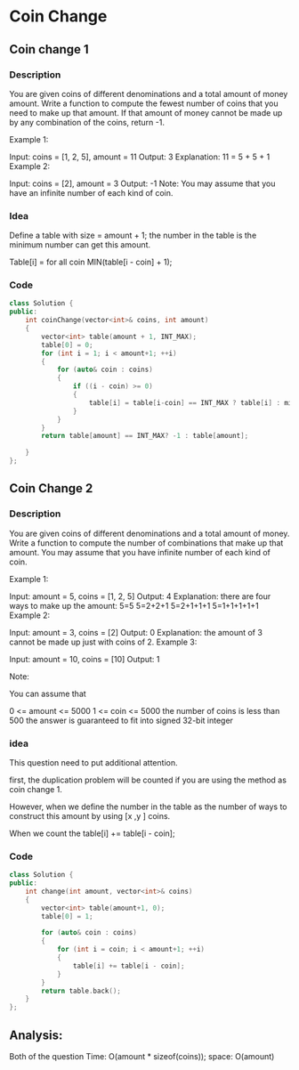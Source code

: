 # Coin Change

## Coin change 1

### Description

You are given coins of different denominations and a total amount of money amount. Write a function to compute the fewest number of coins that you need to make up that amount. If that amount of money cannot be made up by any combination of the coins, return -1.

Example 1:

Input: coins = [1, 2, 5], amount = 11
Output: 3 
Explanation: 11 = 5 + 5 + 1
Example 2:

Input: coins = [2], amount = 3
Output: -1
Note:
You may assume that you have an infinite number of each kind of coin.

### Idea

Define a table with size = amount + 1; the number in the table is the minimum number can get this amount. 

Table[i] = for all coin MIN(table[i - coin] + 1); 

### Code 

```cpp
class Solution {
public:
    int coinChange(vector<int>& coins, int amount) 
    {
        vector<int> table(amount + 1, INT_MAX);
        table[0] = 0;
        for (int i = 1; i < amount+1; ++i)
        {
            for (auto& coin : coins)
            {
                if ((i - coin) >= 0)
                {
                    table[i] = table[i-coin] == INT_MAX ? table[i] : min(table[i], table[i-coin] + 1); 
                }
            }
        }
        return table[amount] == INT_MAX? -1 : table[amount]; 
        
    }
};
```

## Coin Change 2


### Description

You are given coins of different denominations and a total amount of money. Write a function to compute the number of combinations that make up that amount. You may assume that you have infinite number of each kind of coin.

 

Example 1:

Input: amount = 5, coins = [1, 2, 5]
Output: 4
Explanation: there are four ways to make up the amount:
5=5
5=2+2+1
5=2+1+1+1
5=1+1+1+1+1
Example 2:

Input: amount = 3, coins = [2]
Output: 0
Explanation: the amount of 3 cannot be made up just with coins of 2.
Example 3:

Input: amount = 10, coins = [10] 
Output: 1
 

Note:

You can assume that

0 <= amount <= 5000
1 <= coin <= 5000
the number of coins is less than 500
the answer is guaranteed to fit into signed 32-bit integer

### idea

This question need to put additional attention. 

first, the duplication problem will be counted if you are using the method as coin change 1. 

However, when we define the number in the table as the number of ways to construct this amount by using [x ,y ] coins. 

When we count the table[i] += table[i - coin]; 

### Code

```cpp
class Solution {
public:
    int change(int amount, vector<int>& coins) 
    {
        vector<int> table(amount+1, 0); 
        table[0] = 1; 
        
        for (auto& coin : coins)
        {
            for (int i = coin; i < amount+1; ++i)
            {
                table[i] += table[i - coin];    
            }
        }
        return table.back(); 
    }
};

```

## Analysis: 

Both of the question
Time: O(amount * sizeof(coins)); 
space: O(amount)